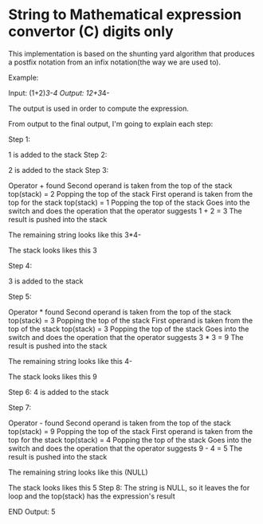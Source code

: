 # String to Mathematical expression convertor (C) digits only

This implementation is based on the shunting yard algorithm that produces a postfix notation from an infix notation(the way we are used to).

Example:

  Input:
    (1+2)*3-4
  Output:
    12+3*4-

The output is used in order to compute the expression.

From output to the final output, I'm going to explain each step:

Step 1:

  1 is added to the stack
Step 2:

  2 is added to the stack
Step 3:

  Operator + found
  Second operand is taken from the top of the stack top(stack) = 2
  Popping the top of the stack
  First operand is taken from the top for the stack top(stack) = 1
  Popping the top of the stack
  Goes into the switch and does the operation that the operator suggests
    1 + 2 = 3
  The result is pushed into the stack
  
  The remaining string looks like this
    3*4-
    
  The stack looks likes this
    3
    
Step 4:

  3 is added to the stack
  
Step 5:

  Operator * found
  Second operand is taken from the top of the stack top(stack) = 3
  Popping the top of the stack
  First operand is taken from the top of the stack top(stack) = 3
  Popping the top of the stack
  Goes into the switch and does the operation that the operator suggests
    3 * 3 = 9
  The result is pushed into the stack
  
  The remaining string looks like this
    4-
   
  The stack looks likes this
    9
  
  Step 6:
    4 is added to the stack
    
 Step 7:
 
  Operator - found
  Second operand is taken from the top of the stack top(stack) = 9
  Popping the top of the stack
  First operand is taken from the top for the stack top(stack) = 4
  Popping the top of the stack
  Goes into the switch and does the operation that the operator suggests
    9 - 4 = 5
  The result is pushed into the stack

  The remaining string looks like this
    (NULL)
    
  The stack looks likes this
    5
 Step 8:
  The string is NULL, so it leaves the for loop and the top(stack) has the expression's result
  
 END
  Output:
    5
 
 
    
